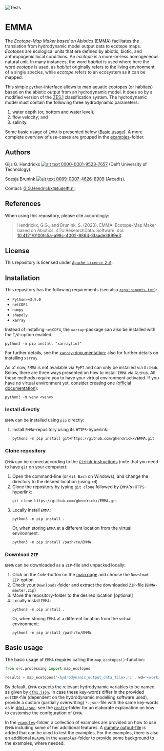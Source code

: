 ![Tests](https://github.com/ghendrickx/EMMA/actions/workflows/tests.yml/badge.svg)

# EMMA
The _Ecotope-Map Maker based on Abiotics_ (EMMA) facilitates the translation from hydrodynamic model output data to 
ecotope maps. _Ecotopes_ are ecological units that are defined by abiotic, biotic, and anthropogenic local conditions.
An _ecotope_ is a more-or-less homogeneous natural unit. In many instances, the word _habitat_ is used where here the 
word _ecotope_ is used, as _habitat_ originally refers to the living environment of a single species, while _ecotope_ 
refers to an ecosystem as it can be mapped.

This simple `python`-interface allows to map aquatic ecotopes (or habitats) based on the abiotic output from an 
hydrodynamic model. It does so by a modified version of the [ZES.1](https://edepot.wur.nl/174540) classification system. 
The hydrodynamic model must contain the following three hydrodynamic parameters:
 1. water depth (or, bottom and water level);
 1. flow velocity; and
 1. salinity.
 
Some basic usage of `EMMA` is presented below ([Basic usage](#basic-usage)). A more complete overview of use-cases are
grouped in the [examples](examples)-folder.

## Authors
Gijs G. Hendrickx 
[![alt text](https://camo.githubusercontent.com/e1ec0e2167b22db46b0a5d60525c3e4a4f879590a04c370fef77e6a7e00eb234/68747470733a2f2f696e666f2e6f726369642e6f72672f77702d636f6e74656e742f75706c6f6164732f323031392f31312f6f726369645f31367831362e706e67) 0000-0001-9523-7657](https://orcid.org/0000-0001-9523-7657)
(Delft University of Technology).

Soesja Brunink
[![alt text](https://camo.githubusercontent.com/e1ec0e2167b22db46b0a5d60525c3e4a4f879590a04c370fef77e6a7e00eb234/68747470733a2f2f696e666f2e6f726369642e6f72672f77702d636f6e74656e742f75706c6f6164732f323031392f31312f6f726369645f31367831362e706e67) 0009-0007-4626-8909](https://orcid.org/0009-0007-4626-8909) 
(Arcadis).

Contact: [G.G.Hendrickx@tudelft.nl](mailto:G.G.Hendrickx@tudelft.nl?subject=[GitHub]%20EMMA:%20).

## References
When using this repository, please cite accordingly:
>   Hendrickx, G.G., and 
    Brunink, S. 
    (2023). 
    EMMA: Ecotope-Map Maker based on Abiotics.
    4TU.ResearchData.
    Software.
    doi: [10.4121/0100fc5a-a99c-4002-9864-3faade3899e3](https://doi.org/10.4121/0100fc5a-a99c-4002-9864-3faade3899e3).

## License
This repository is licensed under [`Apache License 2.0`](LICENSE).

## Installation
This repository has the following requirements (see also [`requirements.txt`](requirements.txt)):
 -  `Python>=3.9.0`
 -  `netCDF4`
 -  `numpy`
 -  `shapely`
 -  `xarray`

Instead of installing `netCDF4`, the `xarray`-package can also be installed with the `I/O`-option enabled:
```
python3 -m pip install "xarray[io]"
```
For further details, see the 
[`xarray`-documentation](https://docs.xarray.dev/en/stable/getting-started-guide/installing.html#instructions);
also for further details on installing `xarray`.

As of now, `EMMA` is not available via `PyPI` and can only be installed via `GitHub`. Below, there are three ways 
presented on how to install `EMMA` via `GitHub`. All these methods require you to have your virtual environment 
activated. If you have no virtual environment yet, consider creating one 
([official documentation](https://docs.python.org/3/library/venv.html)):
```
python3 -m venv <venv>
```

### Install directly
`EMMA` can be installed using `pip` directly:
 1. Install `EMMA`-repository using its `HTTPS`-hyperlink:
    ```
    python3 -m pip install git+https://github.com/ghendrickx/EMMA.git
    ```

### Clone repository
`EMMA` can be cloned according to the 
[`GitHub`-instructions](https://docs.github.com/en/repositories/creating-and-managing-repositories/cloning-a-repository)
(note that you need to have `git` on your computer):
 1. Open the command-line (or `Git Bash` on Windows), and change the directory to the desired location (using `cd`)
 1. Clone the repository by typing `git clone` followed by `EMMA`'s `HTTPS`-hyperlink:
    ```
    git clone https://github.com/ghendrickx/EMMA.git
    ```
 1. Locally install `EMMA`:
    ```
    python3 -m pip install .
    ```
    Or, when storing `EMMA` at a different location from the virtual environment:
    ```
    python3 -m pip install /path/to/EMMA
    ```

### Download `ZIP`
`EMMA` can be downloaded as a `ZIP`-file and unpacked locally:
 1. Click on the `Code`-button on the [main page](https://github.com/ghendrickx/EMMA) and choose the 
 `Download ZIP`-option
 1. Check your `Downloads`-folder and extract the downloaded `ZIP`-file (`EMMA-master.zip`)
 1. Move the repository-folder to the desired location [optional]
 1. Locally install `EMMA`:
    ```
    python3 -m pip install .
    ```
    Or, when storing `EMMA` at a different location from the virtual environment:
    ```
    python3 -m pip install /path/to/EMMA
    ```


## Basic usage
The basic usage of `EMMA` requires calling the `map_ecotopes()`-function:
```python
from src.processing import map_ecotopes

results = map_ecotopes('<hydrodynamic_output_data_file>.nc', wd='<working/directory>')
```
By default, `EMMA` expects the relevant hydrodynamic variables to be named as given by [`dfm1.json`](config/dfm1.json). 
In case these key-words differ in the provided `netCDF`-file (dependent on the hydrodynamic modelling software used), 
provide a custom (partially overwriting) `*.json`-file with the same key-words as in [`dfm1.json`](config/dfm1.json); 
see the [`config`](config)-folder for an elaborate explanation on how to customise the configuration of `EMMA`.

In the [`examples`](examples)-folder, a collection of examples are provided on how to use `EMMA` including some of her 
additional features. A [dummy output-file](examples/ex_map_data) is added that can be used to test the examples. For the
examples, there is also an additional [`README`](examples/README.md) in the [`examples`](examples)-folder to provide
some background to the examples, where needed.
